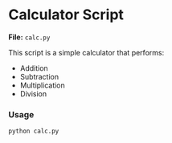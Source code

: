 # Calculator Script

**File:** `calc.py`

This script is a simple calculator that performs:
- Addition
- Subtraction
- Multiplication
- Division

### Usage
```bash
python calc.py
